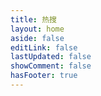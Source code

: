 ```yaml
---
title: 热搜
layout: home
aside: false
editLink: false
lastUpdated: false
showComment: false
hasFooter: true
---
```


<script setup>
	import Hot from '/.vitepress/theme/pages/Hot.vue'
</script>

<Hot />
